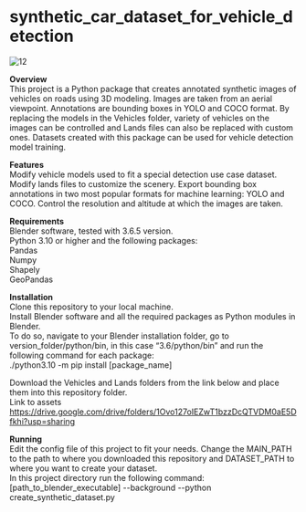 # synthetic_car_dataset_for_vehicle_detection
![12](https://github.com/ProtostarLabs/synthetic_car_dataset_for_vehicle_detection/assets/155420688/49ef8465-96ba-41ef-8e04-7ec842ca0ed7)

**Overview**  
This project is a Python package that creates annotated synthetic images of vehicles on roads using 3D modeling. Images are taken from an aerial viewpoint. Annotations are bounding boxes in YOLO and COCO format. By replacing the models in the Vehicles folder, variety of vehicles on the images can be controlled and Lands files can also be replaced with custom ones.
Datasets created with this package can be used for vehicle detection model training.  

**Features**  
Modify vehicle models used to fit a special detection use case dataset.
Modify lands files to customize the scenery.
Export bounding box annotations in two most popular formats for machine learning: YOLO and COCO.
Control the resolution and altitude at which the images are taken.  

**Requirements**  
Blender software, tested with 3.6.5 version.  
Python 3.10 or higher and the following packages:  
Pandas  
Numpy  
Shapely  
GeoPandas  

**Installation**  
Clone this repository to your local machine.  
Install Blender software and all the required packages as Python modules in Blender.  
To do so, navigate to your Blender installation folder, go to version_folder/python/bin, in this case “3.6/python/bin” and run the following command for each package:  
./python3.10  -m pip install [package_name]

Download the Vehicles and Lands folders from the link below and place them into this repository folder.  
Link to assets https://drive.google.com/drive/folders/1Ovo127oIEZwT1bzzDcQTVDM0aE5Dfkhi?usp=sharing

**Running**  
Edit the config file of this project to fit your needs. Change the MAIN_PATH to the path to where you downloaded this repository and DATASET_PATH to where you want to create your dataset.  
In this project directory run the following command:  
[path_to_blender_executable] --background --python create_synthetic_dataset.py
